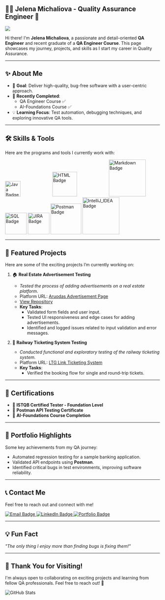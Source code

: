 ## 👩‍💻 Jelena Michaliova - Quality Assurance Engineer  🚀

![](https://komarev.com/ghpvc/?username=JelenaMic&color=blueviolet&style=plastic)

Hi there! I'm **Jelena Michaliova**, a passionate and detail-oriented **QA Engineer** and recent graduate of a **QA Engineer Course**.
This page showcases my journey, projects, and skills as I start my career in Quality Assurance.

---

## ✨ About Me
- 🎯 **Goal**: Deliver high-quality, bug-free software with a user-centric approach.  
- 🧠 **Recently Completed**:  
  - QA Engineer Course ✅  
  - AI-Foundations Course ✅  
- 💡 **Learning Focus**: Test automation, debugging techniques, and exploring innovative QA tools.

---

## 🛠️ Skills & Tools
Here are the programs and tools I currently work with:

<div>
  <img src="https://img.shields.io/badge/Java-ED8B00?style=plastic&logo=java&logoColor=white" alt="Java Badge" style="width: 50px; height: auto; margin-right: 100px;"/>
  <img src="https://img.shields.io/badge/HTML-E34F26?style=plastic&logo=html5&logoColor=white" alt="HTML Badge" style="width: 80px; height: auto; margin-right: 100px;"/>
  <img src="https://img.shields.io/badge/Markdown-000000?style=plastic&logo=markdown&logoColor=white" alt="Markdown Badge" style="width: 120px; height: auto;"/>
  <img src="https://img.shields.io/badge/SQL-336791?style=plastic&logo=postgresql&logoColor=white" alt="SQL Badge" style="width: 70px; height: auto;"/>
  <img src="https://img.shields.io/badge/JIRA-0052CC?style=plastic&logo=jira&logoColor=white" alt="JIRA Badge" style="width: 70px; height: auto;"/>
  <img src="https://img.shields.io/badge/Postman-FF6C37?style=plastic&logo=postman&logoColor=white" alt="Postman Badge" style="width: 100px; height: auto;"/>
  <img src="https://img.shields.io/badge/IntelliJ_IDEA-000000?style=plastic&logo=intellijidea&logoColor=white" alt="IntelliJ_IDEA Badge" style="width: 120px; height: auto;"/>
</div>

---

## 📂 Featured Projects  
Here are some of the exciting projects I’m currently working on:  

1. 🏠 **Real Estate Advertisement Testing**  
   - _Tested the process of adding advertisements on a real estate platform._  
   - Platform URL: [Aruodas Advertisement Page](https://www.aruodas.lt/)
   - [View Repository](https://github.com/JelenaMic/SearchRETest)
   - **Key Tasks**:  
     - Validated form fields and user input.  
     - Tested UI responsiveness and edge cases for adding advertisements.  
     - Identified and logged issues related to input validation and error messages.

2. 🚄 **Railway Ticketing System Testing**  
   - _Conducted functional and exploratory testing of the railway ticketing system._  
   - Platform URL: [LTG Link Ticketing System](https://bilietas.ltglink.lt)  
   - **Key Tasks**:  
     - Verified the booking flow for single and round-trip tickets.
---

## 🌟 Certifications
- 📜 **ISTQB Certified Tester - Foundation Level**  
- 📜 **Postman API Testing Certificate**  
- 📜 **AI-Foundations Course Completion**

---

## 🎯 Portfolio Highlights
Some key achievements from my QA journey:
- Automated regression testing for a sample banking application.  
- Validated API endpoints using **Postman**.  
- Identified critical bugs in test environments, improving software reliability.

---

## 📞 Contact Me
Feel free to reach out and connect with me!  

<div>
  <a href="mailto:jellena.michaliova@gmail.com" target="_blank">
    <img src="https://img.shields.io/badge/Email-jellena.michaliova@gmail.com-blueviolet?style=plastic" alt="Email Badge"/>
  </a>
  <a href="https://www.linkedin.com/in/jelena-michaliova-3a0449282/" target="_blank">
    <img src="https://img.shields.io/badge/LinkedIn-Jelena%20Michaliova-0072b1?style=plastic&logo=linkedin&logoColor=white" alt="LinkedIn Badge"/>
  </a>
   <a href="https://jelenamic.github.io" target="_blank">
    <img src="https://img.shields.io/badge/My%20Portfolio-Explore-brightgreen?style=plastic" alt="Portfolio Badge"/>
  </a>
</div>

---

## 💡 Fun Fact
_"The only thing I enjoy more than finding bugs is fixing them!"_

---

## 🖤 Thank You for Visiting!
I'm always open to collaborating on exciting projects and learning from fellow QA professionals. Feel free to reach out! 🎉


<img src="https://github-readme-stats.vercel.app/api?username=JelenaMic&show_icons=true&theme=radical" alt="GitHub Stats"/>
